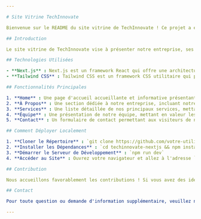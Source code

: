 ```yaml
---

# Site Vitrine TechInnovate

Bienvenue sur le README du site vitrine de TechInnovate ! Ce projet a été développé avec Next.js et Tailwind CSS pour offrir une présence en ligne élégante et professionnelle à notre entreprise.

## Introduction

Le site vitrine de TechInnovate vise à présenter notre entreprise, ses valeurs, ses services, son équipe et les moyens de nous contacter. Il est conçu pour offrir une expérience utilisateur optimale à nos visiteurs.

## Technologies Utilisées

- **Next.js** : Next.js est un framework React qui offre une architecture de développement flexible et des performances optimisées pour les applications web.
- **Tailwind CSS** : Tailwind CSS est un framework CSS utilitaire qui permet de créer des interfaces utilisateur élégantes et réactives grâce à une approche de conception basée sur les classes.

## Fonctionnalités Principales

1. **Home** : Une page d'accueil accueillante et informative présentant une vue d'ensemble de TechInnovate et de ce que nous faisons.
2. **À Propos** : Une section dédiée à notre entreprise, incluant notre histoire, nos valeurs et notre mission.
3. **Services** : Une liste détaillée de nos principaux services, mettant en évidence nos compétences et notre expertise.
4. **Équipe** : Une présentation de notre équipe, mettant en valeur les membres clés et leurs rôles.
5. **Contact** : Un formulaire de contact permettant aux visiteurs de nous envoyer des messages et de demander des informations supplémentaires.

## Comment Déployer Localement

1. **Cloner le Répertoire** : `git clone https://github.com/votre-utilisateur/techinnovate-nextjs.git`
2. **Installer les Dépendances** : `cd techinnovate-nextjs && npm install`
3. **Démarrer le Serveur de Développement** : `npm run dev`
4. **Accéder au Site** : Ouvrez votre navigateur et allez à l'adresse `http://localhost:3000`

## Contribution

Nous accueillons favorablement les contributions ! Si vous avez des idées pour améliorer le site, ajouter de nouvelles fonctionnalités ou résoudre des problèmes, n'hésitez pas à soumettre une demande de tirage (pull request).

## Contact

Pour toute question ou demande d'information supplémentaire, veuillez nous contacter à l'adresse suivante : contact@techinnovate.com

---
```

